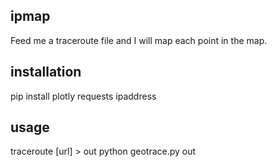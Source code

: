 ## ipmap
Feed me a traceroute file and I will map each point in the map.

## installation
pip install plotly requests ipaddress

## usage
traceroute [url] > out
python geotrace.py out
